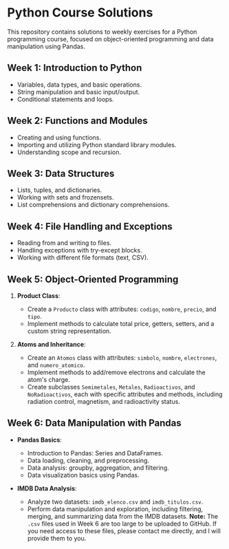 # Python Course Solutions

This repository contains solutions to weekly exercises for a Python programming course, focused on object-oriented programming and data manipulation using Pandas.

## Week 1: Introduction to Python
- Variables, data types, and basic operations.
- String manipulation and basic input/output.
- Conditional statements and loops.

## Week 2: Functions and Modules
- Creating and using functions.
- Importing and utilizing Python standard library modules.
- Understanding scope and recursion.

## Week 3: Data Structures
- Lists, tuples, and dictionaries.
- Working with sets and frozensets.
- List comprehensions and dictionary comprehensions.

## Week 4: File Handling and Exceptions
- Reading from and writing to files.
- Handling exceptions with try-except blocks.
- Working with different file formats (text, CSV).

## Week 5: Object-Oriented Programming
1. **Product Class**:
    - Create a `Producto` class with attributes: `codigo`, `nombre`, `precio`, and `tipo`.
    - Implement methods to calculate total price, getters, setters, and a custom string representation.

2. **Atoms and Inheritance**:
    - Create an `Atomos` class with attributes: `simbolo`, `nombre`, `electrones`, and `numero_atomico`.
    - Implement methods to add/remove electrons and calculate the atom's charge.
    - Create subclasses `Semimetales`, `Metales`, `Radioactivos`, and `NoRadioactivos`, each with specific attributes and methods, including radiation control, magnetism, and radioactivity status.

## Week 6: Data Manipulation with Pandas
- **Pandas Basics**:
    - Introduction to Pandas: Series and DataFrames.
    - Data loading, cleaning, and preprocessing.
    - Data analysis: groupby, aggregation, and filtering.
    - Data visualization basics using Pandas.
  
- **IMDB Data Analysis**:
    - Analyze two datasets: `imdb_elenco.csv` and `imdb_titulos.csv`.
    - Perform data manipulation and exploration, including filtering, merging, and summarizing data from the IMDB datasets.
  **Note:** The `.csv` files used in Week 6 are too large to be uploaded to GitHub. If you need access to these files, please contact me directly, and I will provide them to you.
